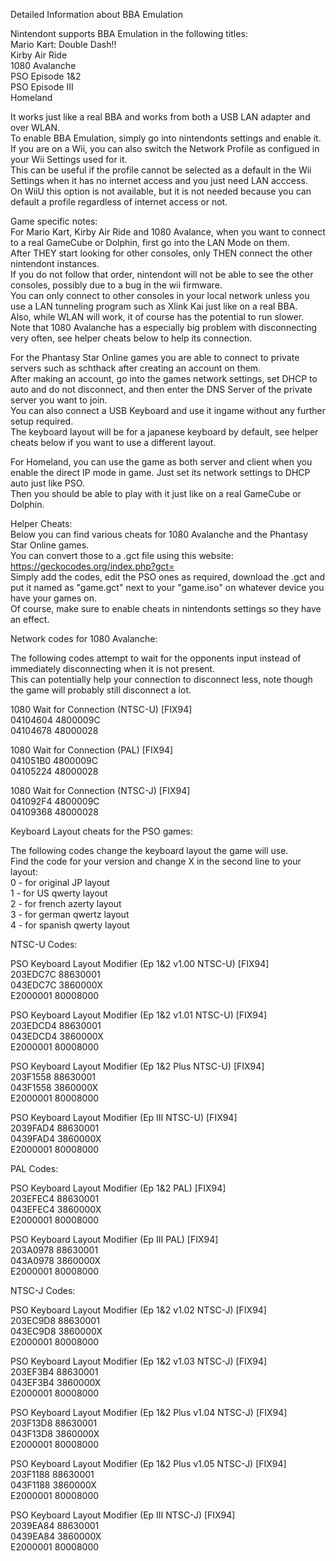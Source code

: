 Detailed Information about BBA Emulation    

Nintendont supports BBA Emulation in the following titles:  
Mario Kart: Double Dash!!  
Kirby Air Ride  
1080 Avalanche  
PSO Episode 1&2  
PSO Episode III  
Homeland    

It works just like a real BBA and works from both a USB LAN adapter and over WLAN.  
To enable BBA Emulation, simply go into nintendonts settings and enable it.  
If you are on a Wii, you can also switch the Network Profile as configued in your Wii Settings used for it.  
This can be useful if the profile cannot be selected as a default in the Wii Settings when it has no internet access and you just need LAN acccess.  
On WiiU this option is not available, but it is not needed because you can default a profile regardless of internet access or not.      


Game specific notes:  
For Mario Kart, Kirby Air Ride and 1080 Avalance, when you want to connect to a real GameCube or Dolphin, first go into the LAN Mode on them.  
After THEY start looking for other consoles, only THEN connect the other nintendont instances.  
If you do not follow that order, nintendont will not be able to see the other consoles, possibly due to a bug in the wii firmware.  
You can only connect to other consoles in your local network unless you use a LAN tunneling program such as Xlink Kai just like on a real BBA.  
Also, while WLAN will work, it of course has the potential to run slower.  
Note that 1080 Avalanche has a especially big problem with disconnecting very often, see helper cheats below to help its connection.    

For the Phantasy Star Online games you are able to connect to private servers such as schthack after creating an account on them.  
After making an account, go into the games network settings, set DHCP to auto and do not disconnect, and then enter the DNS Server of the private server you want to join.  
You can also connect a USB Keyboard and use it ingame without any further setup required.  
The keyboard layout will be for a japanese keyboard by default, see helper cheats below if you want to use a different layout.    

For Homeland, you can use the game as both server and client when you enable the direct IP mode in game. Just set its network settings to DHCP auto just like PSO.  
Then you should be able to play with it just like on a real GameCube or Dolphin.      


Helper Cheats:  
Below you can find various cheats for 1080 Avalanche and the Phantasy Star Online games.  
You can convert those to a .gct file using this website: https://geckocodes.org/index.php?gct=  
Simply add the codes, edit the PSO ones as required, download the .gct and put it named as "game.gct" next to your "game.iso" on whatever device you have your games on.  
Of course, make sure to enable cheats in nintendonts settings so they have an effect.    

Network codes for 1080 Avalanche:    

The following codes attempt to wait for the opponents input instead of immediately disconnecting when it is not present.  
This can potentially help your connection to disconnect less, note though the game will probably still disconnect a lot.  

1080 Wait for Connection (NTSC-U) [FIX94]  
04104604 4800009C  
04104678 48000028    

1080 Wait for Connection (PAL) [FIX94]  
041051B0 4800009C  
04105224 48000028    

1080 Wait for Connection (NTSC-J) [FIX94]  
041092F4 4800009C  
04109368 48000028    

Keyboard Layout cheats for the PSO games:    

The following codes change the keyboard layout the game will use.  
Find the code for your version and change X in the second line to your layout:  
0 - for original JP layout  
1 - for US qwerty layout  
2 - for french azerty layout  
3 - for german qwertz layout  
4 - for spanish qwerty layout    

NTSC-U Codes:    

PSO Keyboard Layout Modifier (Ep 1&2 v1.00 NTSC-U) [FIX94]  
203EDC7C 88630001  
043EDC7C 3860000X  
E2000001 80008000    

PSO Keyboard Layout Modifier (Ep 1&2 v1.01 NTSC-U) [FIX94]  
203EDCD4 88630001  
043EDCD4 3860000X  
E2000001 80008000    

PSO Keyboard Layout Modifier (Ep 1&2 Plus NTSC-U) [FIX94]  
203F1558 88630001  
043F1558 3860000X  
E2000001 80008000    

PSO Keyboard Layout Modifier (Ep III NTSC-U) [FIX94]  
2039FAD4 88630001  
0439FAD4 3860000X  
E2000001 80008000    

PAL Codes:    

PSO Keyboard Layout Modifier (Ep 1&2 PAL) [FIX94]  
203EFEC4 88630001  
043EFEC4 3860000X  
E2000001 80008000    

PSO Keyboard Layout Modifier (Ep III PAL) [FIX94]  
203A0978 88630001  
043A0978 3860000X  
E2000001 80008000    

NTSC-J Codes:    

PSO Keyboard Layout Modifier (Ep 1&2 v1.02 NTSC-J) [FIX94]  
203EC9D8 88630001  
043EC9D8 3860000X  
E2000001 80008000    

PSO Keyboard Layout Modifier (Ep 1&2 v1.03 NTSC-J) [FIX94]  
203EF3B4 88630001  
043EF3B4 3860000X  
E2000001 80008000    

PSO Keyboard Layout Modifier (Ep 1&2 Plus v1.04 NTSC-J) [FIX94]  
203F13D8 88630001  
043F13D8 3860000X  
E2000001 80008000    

PSO Keyboard Layout Modifier (Ep 1&2 Plus v1.05 NTSC-J) [FIX94]  
203F1188 88630001  
043F1188 3860000X  
E2000001 80008000    

PSO Keyboard Layout Modifier (Ep III NTSC-J) [FIX94]  
2039EA84 88630001  
0439EA84 3860000X  
E2000001 80008000    

